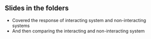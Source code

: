 ## Slides in the folders
- Covered the response of interacting system and non-interacting systems
- And then comparing the interacting and non-interacting system
